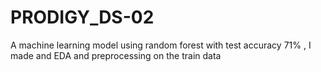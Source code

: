 # PRODIGY_DS-02
A machine learning model using random forest with test accuracy 71% , I made and EDA and preprocessing on the train data
